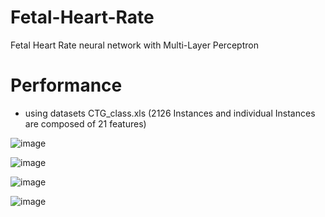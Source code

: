 # Fetal-Heart-Rate
Fetal Heart Rate neural network with Multi-Layer Perceptron

# Performance
* using datasets CTG_class.xls (2126 Instances and individual Instances are composed of 21 features)

![image](https://user-images.githubusercontent.com/37270069/81315724-a0dcbf80-90c5-11ea-9dfe-0b5091ebf614.png)

![image](https://user-images.githubusercontent.com/37270069/81315729-a2a68300-90c5-11ea-8679-4b5968e810b0.png)

![image](https://user-images.githubusercontent.com/37270069/81315734-a4704680-90c5-11ea-806c-53ac7913ed48.png)

![image](https://user-images.githubusercontent.com/37270069/81315714-9cb0a200-90c5-11ea-8a05-9d56a350d659.png)
